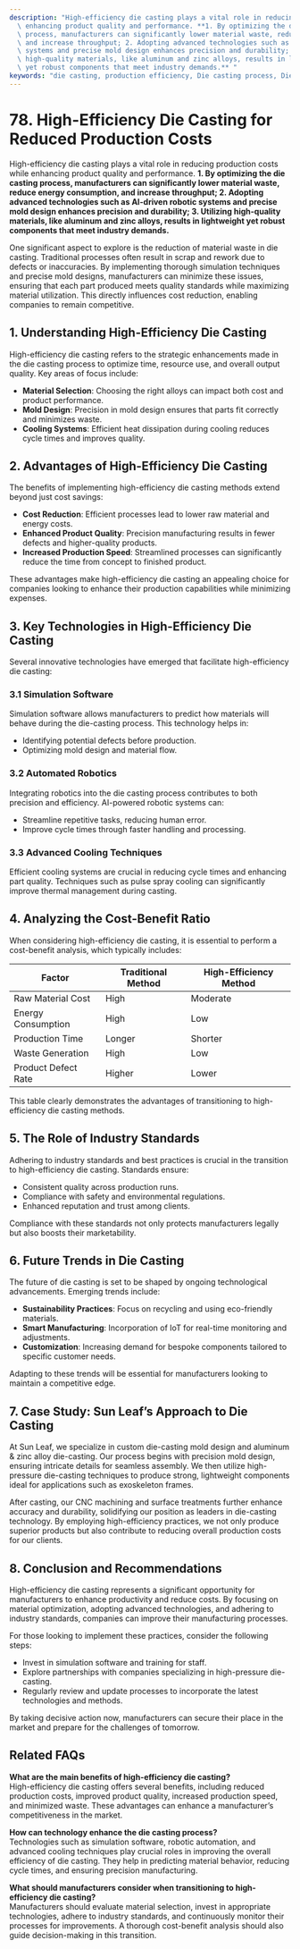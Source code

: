```yaml
---
description: "High-efficiency die casting plays a vital role in reducing production costs while\
  \ enhancing product quality and performance. **1. By optimizing the die casting\
  \ process, manufacturers can significantly lower material waste, reduce energy consumption,\
  \ and increase throughput; 2. Adopting advanced technologies such as AI-driven robotic\
  \ systems and precise mold design enhances precision and durability; 3. Utilizing\
  \ high-quality materials, like aluminum and zinc alloys, results in lightweight\
  \ yet robust components that meet industry demands.** "
keywords: "die casting, production efficiency, Die casting process, Die-cast aluminum"
---
```

# 78. High-Efficiency Die Casting for Reduced Production Costs  

High-efficiency die casting plays a vital role in reducing production costs while enhancing product quality and performance. **1. By optimizing the die casting process, manufacturers can significantly lower material waste, reduce energy consumption, and increase throughput; 2. Adopting advanced technologies such as AI-driven robotic systems and precise mold design enhances precision and durability; 3. Utilizing high-quality materials, like aluminum and zinc alloys, results in lightweight yet robust components that meet industry demands.** 

One significant aspect to explore is the reduction of material waste in die casting. Traditional processes often result in scrap and rework due to defects or inaccuracies. By implementing thorough simulation techniques and precise mold designs, manufacturers can minimize these issues, ensuring that each part produced meets quality standards while maximizing material utilization. This directly influences cost reduction, enabling companies to remain competitive.

## **1. Understanding High-Efficiency Die Casting**

High-efficiency die casting refers to the strategic enhancements made in the die casting process to optimize time, resource use, and overall output quality. Key areas of focus include:

- **Material Selection**: Choosing the right alloys can impact both cost and product performance.
- **Mold Design**: Precision in mold design ensures that parts fit correctly and minimizes waste.
- **Cooling Systems**: Efficient heat dissipation during cooling reduces cycle times and improves quality.

## **2. Advantages of High-Efficiency Die Casting**

The benefits of implementing high-efficiency die casting methods extend beyond just cost savings:

- **Cost Reduction**: Efficient processes lead to lower raw material and energy costs.
- **Enhanced Product Quality**: Precision manufacturing results in fewer defects and higher-quality products.
- **Increased Production Speed**: Streamlined processes can significantly reduce the time from concept to finished product.

These advantages make high-efficiency die casting an appealing choice for companies looking to enhance their production capabilities while minimizing expenses.

## **3. Key Technologies in High-Efficiency Die Casting**

Several innovative technologies have emerged that facilitate high-efficiency die casting:

### **3.1 Simulation Software**

Simulation software allows manufacturers to predict how materials will behave during the die-casting process. This technology helps in:

- Identifying potential defects before production.
- Optimizing mold design and material flow.

### **3.2 Automated Robotics**

Integrating robotics into the die casting process contributes to both precision and efficiency. AI-powered robotic systems can:

- Streamline repetitive tasks, reducing human error.
- Improve cycle times through faster handling and processing.

### **3.3 Advanced Cooling Techniques**

Efficient cooling systems are crucial in reducing cycle times and enhancing part quality. Techniques such as pulse spray cooling can significantly improve thermal management during casting.

## **4. Analyzing the Cost-Benefit Ratio**

When considering high-efficiency die casting, it is essential to perform a cost-benefit analysis, which typically includes:

| **Factor**                  | **Traditional Method** | **High-Efficiency Method** |
|-----------------------------|------------------------|-----------------------------|
| Raw Material Cost            | High                   | Moderate                    |
| Energy Consumption           | High                   | Low                         |
| Production Time              | Longer                 | Shorter                     |
| Waste Generation             | High                   | Low                         |
| Product Defect Rate         | Higher                 | Lower                       |

This table clearly demonstrates the advantages of transitioning to high-efficiency die casting methods.

## **5. The Role of Industry Standards**

Adhering to industry standards and best practices is crucial in the transition to high-efficiency die casting. Standards ensure:

- Consistent quality across production runs.
- Compliance with safety and environmental regulations.
- Enhanced reputation and trust among clients.

Compliance with these standards not only protects manufacturers legally but also boosts their marketability.

## **6. Future Trends in Die Casting**

The future of die casting is set to be shaped by ongoing technological advancements. Emerging trends include:

- **Sustainability Practices**: Focus on recycling and using eco-friendly materials.
- **Smart Manufacturing**: Incorporation of IoT for real-time monitoring and adjustments.
- **Customization**: Increasing demand for bespoke components tailored to specific customer needs.

Adapting to these trends will be essential for manufacturers looking to maintain a competitive edge.

## **7. Case Study: Sun Leaf’s Approach to Die Casting**

At Sun Leaf, we specialize in custom die-casting mold design and aluminum & zinc alloy die-casting. Our process begins with precision mold design, ensuring intricate details for seamless assembly. We then utilize high-pressure die-casting techniques to produce strong, lightweight components ideal for applications such as exoskeleton frames. 

After casting, our CNC machining and surface treatments further enhance accuracy and durability, solidifying our position as leaders in die-casting technology. By employing high-efficiency practices, we not only produce superior products but also contribute to reducing overall production costs for our clients.

## **8. Conclusion and Recommendations**

High-efficiency die casting represents a significant opportunity for manufacturers to enhance productivity and reduce costs. By focusing on material optimization, adopting advanced technologies, and adhering to industry standards, companies can improve their manufacturing processes.

For those looking to implement these practices, consider the following steps:

- Invest in simulation software and training for staff.
- Explore partnerships with companies specializing in high-pressure die-casting.
- Regularly review and update processes to incorporate the latest technologies and methods.

By taking decisive action now, manufacturers can secure their place in the market and prepare for the challenges of tomorrow.

## Related FAQs

**What are the main benefits of high-efficiency die casting?**  
High-efficiency die casting offers several benefits, including reduced production costs, improved product quality, increased production speed, and minimized waste. These advantages can enhance a manufacturer’s competitiveness in the market.

**How can technology enhance the die casting process?**  
Technologies such as simulation software, robotic automation, and advanced cooling techniques play crucial roles in improving the overall efficiency of die casting. They help in predicting material behavior, reducing cycle times, and ensuring precision manufacturing.

**What should manufacturers consider when transitioning to high-efficiency die casting?**  
Manufacturers should evaluate material selection, invest in appropriate technologies, adhere to industry standards, and continuously monitor their processes for improvements. A thorough cost-benefit analysis should also guide decision-making in this transition.
